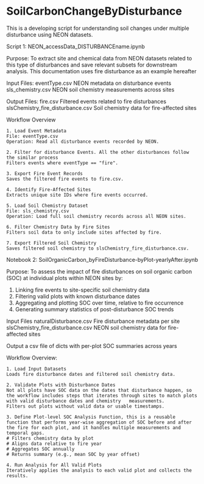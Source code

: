 # SoilCarbonChangeByDisturbance
This is a developing script for understanding soil changes under multiple disturbance using NEON datasets.

Script 1: NEON_accessData_DISTURBANCEname.ipynb

Purpose: To extract site and chemical data from NEON datasets related to this type of disturbances and save relevant subsets for downstream analysis. This documentation uses fire disturbance as an example hereafter

Input Files:
eventType.csv	NEON metadata on disturbance events
sls_chemistry.csv	NEON soil chemistry measurements across sites

Output Files:
fire.csv	Filtered events related to fire disturbances
slsChemistry_fire_disturbance.csv	Soil chemistry data for fire-affected sites

Workflow Overview

    1. Load Event Metadata
    File: eventType.csv
    Operation: Read all disturbance events recorded by NEON.

    2. Filter for disturbance Events. All the other disturbances follow the similar process
    Filters events where eventType == "fire".

    3. Export Fire Event Records
    Saves the filtered fire events to fire.csv.

    4. Identify Fire-Affected Sites
    Extracts unique site IDs where fire events occurred.

    5. Load Soil Chemistry Dataset
    File: sls_chemistry.csv
    Operation: Load full soil chemistry records across all NEON sites.

    6. Filter Chemistry Data by Fire Sites
    Filters soil data to only include sites affected by fire.

    7. Export Filtered Soil Chemistry
    Saves filtered soil chemistry to slsChemistry_fire_disturbance.csv.

Notebook 2: SoilOrganicCarbon_byFireDisturbance-byPlot-yearlyAfter.ipynb

Purpose: To assess the impact of fire disturbances on soil organic carbon (SOC) at individual plots within NEON sites by:
1. Linking fire events to site-specific soil chemistry data
2. Filtering valid plots with known disturbance dates
3. Aggregating and plotting SOC over time, relative to fire occurrence
4. Generating summary statistics of post-disturbance SOC trends

Input Files
naturalDisturbance.csv	Fire disturbance metadata per site
slsChemistry_fire_disturbance.csv	NEON soil chemistry data for fire-affected sites

Output
a csv file of dicts with per-plot SOC summaries across years

Workflow Overview:

    1. Load Input Datasets
    Loads fire disturbance dates and filtered soil chemistry data.

    2. Validate Plots with Disturbance Dates
    Not all plots have SOC data on the dates that disturbance happen, so the workflow includes steps that iterates through sites to match plots with valid disturbance dates and chemistry   measurements.
    Filters out plots without valid data or usable timestamps.

    3. Define Plot-level SOC Analysis Function, this is a reusable function that performs year-wise aggregation of SOC before and after the fire for each plot, and it handles multiple measurements and temporal gaps.
    # Filters chemistry data by plot
    # Aligns data relative to fire year
    # Aggregates SOC annually
    # Returns summary (e.g., mean SOC by year offset)
    
    4. Run Analysis for All Valid Plots
    Iteratively applies the analysis to each valid plot and collects the results.



